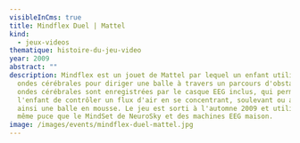 ```yaml
---
visibleInCms: true
title: Mindflex Duel | Mattel
kind:
  - jeux-videos
thematique: histoire-du-jeu-video
year: 2009
abstract: ""
description: Mindflex est un jouet de Mattel par lequel un enfant utilise ses
  ondes cérébrales pour diriger une balle à travers un parcours d'obstacles. Les
  ondes cérébrales sont enregistrées par le casque EEG inclus, qui permet à
  l'enfant de contrôler un flux d'air en se concentrant, soulevant ou abaissant
  ainsi une balle en mousse. Le jeu est sorti à l'automne 2009 et utilise la
  même puce que le MindSet de NeuroSky et des machines EEG maison.
image: /images/events/mindflex-duel-mattel.jpg
---
```

